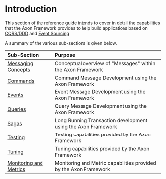 # Introduction

This section of the reference guide  intends to cover in detail the capabilities that the Axon Framework provides to help build applications based on [CQRS/DDD](../architecture-overview/ddd-cqrs-concepts.md) and [Event Sourcing](../architecture-overview/event-sourcing-tbd.md)

A summary of the various sub-sections is given below.

| Sub-Section | Purpose |
| :--- | :--- |
| [Messaging Concepts](messaging-concepts/) | Conceptual overview of "Messages" within the Axon Framework |
| [Commands](command-handling/) | Command Message Development using the Axon Framework  |
| [Events](event-handling/) | Event Message Development using the Axon Framework |
| [Queries](query-handling/) | Query Message Development using the Axon Framework |
| [Sagas](complex-business-transactions/) | Long Running Transaction development using the Axon Framework |
| [Testing](testing/) | Testing capabilities provided by the Axon Framework |
| [Tuning](tuning/) | Tuning capabilities provided by the Axon Framework |
| [Monitoring and Metrics](monitoring-and-metrics.md) | Monitoring and Metric capabilities provided by the Axon Framework |

